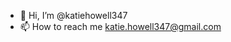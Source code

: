- 👋 Hi, I’m @katiehowell347
- 📫 How to reach me katie.howell347@gmail.com

<!---
katiehowell347/katiehowell347 is a ✨ special ✨ repository because its `README.md` (this file) appears on your GitHub profile.
You can click the Preview link to take a look at your changes.
--->
